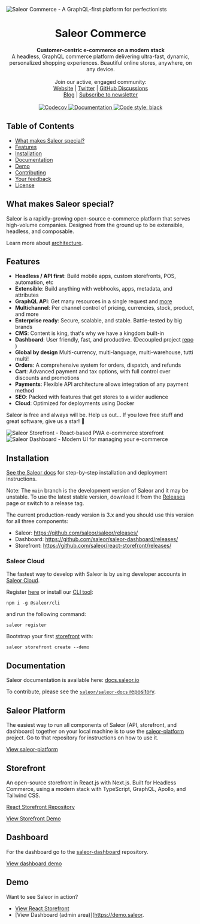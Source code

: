 ![Saleor Commerce - A GraphQL-first platform for perfectionists](https://user-images.githubusercontent.com/249912/71523206-4e45f800-28c8-11ea-84ba-345a9bfc998a.png)

<div align="center">
  <h1>Saleor Commerce</h1>
</div>

<div align="center">
  <strong>Customer-centric e-commerce on a modern stack</strong>
</div>

<div align="center">
  A headless, GraphQL commerce platform delivering ultra-fast, dynamic, personalized shopping experiences. Beautiful online stores, anywhere, on any device.
</div>

<br>

<div align="center">
  Join our active, engaged community: <br>
  <a href="https://saleor.io/">Website</a>
  <span> | </span>
  <a href="https://twitter.com/getsaleor">Twitter</a>
  <span> | </span>
  <a href="https://github.com/saleor/saleor/discussions">GitHub Discussions</a>
</div>

<div align="center">
   <a href="https://saleor.io/blog/">Blog</a>
  <span> | </span>
  <a href="https://saleor.typeform.com/to/JTJK0Nou">Subscribe to newsletter</a>
</div>

<br>

<div align="center">
  <a href="http://codecov.io/github/saleor/saleor?branch=master">
    <img src="http://codecov.io/github/saleor/saleor/coverage.svg?branch=master" alt="Codecov" />
  </a>
  <a href="https://docs.saleor.io/">
    <img src="https://img.shields.io/badge/docs-docs.saleor.io-brightgreen.svg" alt="Documentation" />
  </a>
  <a href="https://github.com/python/black">
    <img src="https://img.shields.io/badge/code%20style-black-000000.svg" alt="Code style: black">
  </a>
</div>

## Table of Contents

- [What makes Saleor special?](#what-makes-saleor-special)
- [Features](#features)
- [Installation](#installation)
- [Documentation](#documentation)
- [Demo](#demo)
- [Contributing](#contributing)
- [Your feedback](#your-feedback)
- [License](#license)

## What makes Saleor special?

Saleor is a rapidly-growing open-source e-commerce platform that serves high-volume companies. Designed from the ground up to be extensible, headless, and composable.

Learn more about [architecture](https://docs.saleor.io/docs/3.x/overview/architecture).

## Features

- **Headless / API first**: Build mobile apps, custom storefronts, POS, automation, etc
- **Extensible**: Build anything with webhooks, apps, metadata, and attributes
- **GraphQL API**: Get many resources in a single request and [more](https://graphql.org/)
- **Multichannel**: Per channel control of pricing, currencies, stock, product, and more
- **Enterprise ready**: Secure, scalable, and stable. Battle-tested by big brands
- **CMS**: Content is king, that's why we have a kingdom built-in
- **Dashboard**: User friendly, fast, and productive. (Decoupled project [repo](https://github.com/saleor/saleor-dashboard) )
- **Global by design** Multi-currency, multi-language, multi-warehouse, tutti multi!
- **Orders**: A comprehensive system for orders, dispatch, and refunds
- **Cart**: Advanced payment and tax options, with full control over discounts and promotions
- **Payments**: Flexible API architecture allows integration of any payment method
- **SEO**: Packed with features that get stores to a wider audience
- **Cloud**: Optimized for deployments using Docker

Saleor is free and always will be.
Help us out… If you love free stuff and great software, give us a star! 🌟

![Saleor Storefront - React-based PWA e-commerce storefront](https://user-images.githubusercontent.com/249912/71527146-5b6be280-28da-11ea-901d-eb76161a6bfb.png)
![Saleor Dashboard - Modern UI for managing your e-commerce](https://user-images.githubusercontent.com/249912/71523261-8a795880-28c8-11ea-98c0-6281ea37f412.png)

## Installation

[See the Saleor docs](https://docs.saleor.io/docs/3.x/developer/installation) for step-by-step installation and deployment instructions.

Note:
The `main` branch is the development version of Saleor and it may be unstable. To use the latest stable version, download it from the [Releases](https://github.com/saleor/saleor/releases/) page or switch to a release tag.

The current production-ready version is 3.x and you should use this version for all three components:

- Saleor: https://github.com/saleor/saleor/releases/
- Dashboard: https://github.com/saleor/saleor-dashboard/releases/
- Storefront: https://github.com/saleor/react-storefront/releases/

### Saleor Cloud
The fastest way to develop with Saleor is by using developer accounts in [Saleor Cloud](https://cloud.saleor.io).

Register [here](https://cloud.saleor.io/register) or install our [CLI tool](https://github.com/saleor/saleor-cli):

`npm i -g @saleor/cli`

and run the following command:

`saleor register`

Bootstrap your first [storefront](https://github.com/saleor/react-storefront) with:

`saleor storefront create --demo`

## Documentation

Saleor documentation is available here: [docs.saleor.io](https://docs.saleor.io)

To contribute, please see the [`saleor/saleor-docs` repository](https://github.com/saleor/saleor-docs/).

## Saleor Platform

The easiest way to run all components of Saleor (API, storefront, and dashboard) together on your local machine is to use the [saleor-platform](https://github.com/saleor/saleor-platform) project. Go to that repository for instructions on how to use it.

[View saleor-platform](https://github.com/saleor/saleor-platform)

## Storefront

An open-source storefront in React.js with Next.js. Built for Headless Commerce, using a modern stack with TypeScript, GraphQL, Apollo, and Tailwind CSS.

[React Storefront Repository](https://github.com/saleor/react-storefront)

[View Storefront Demo](https://reactstorefront.vercel.app/)

## Dashboard

For the dashboard go to the [saleor-dashboard](https://github.com/saleor/saleor-dashboard) repository.

[View dashboard demo](https://demo.saleor.io/dashboard/)

## Demo

Want to see Saleor in action?

* [View React Storefront](https://demo.saleor.io/)
* [View Dashboard (admin area)](https://demo.saleor.